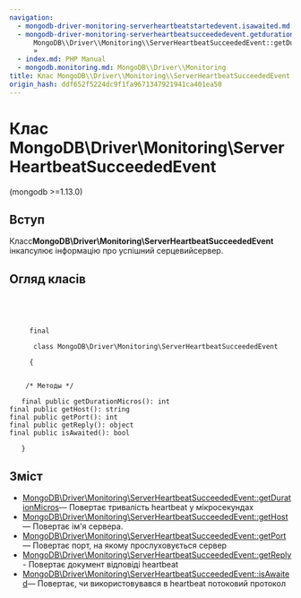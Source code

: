 ```yaml
---
navigation:
  - mongodb-driver-monitoring-serverheartbeatstartedevent.isawaited.md: '« MongoDB\\Driver\\Monitoring\\ServerHeartbeatStartedEvent::isAwaited'
  - mongodb-driver-monitoring-serverheartbeatsucceededevent.getdurationmicros.md: >-
      MongoDB\\Driver\\Monitoring\\ServerHeartbeatSucceededEvent::getDurationMicros
      »
  - index.md: PHP Manual
  - mongodb.monitoring.md: MongoDB\\Driver\\Monitoring
title: Клас MongoDB\\Driver\\Monitoring\\ServerHeartbeatSucceededEvent
origin_hash: ddf652f5224dc9f1fa9671347921941ca401ea50
---
```

# Клас MongoDB\\Driver\\Monitoring\\ServerHeartbeatSucceededEvent

(mongodb >=1.13.0)

## Вступ

Класс**MongoDB\\Driver\\Monitoring\\ServerHeartbeatSucceededEvent** інкапсулює інформацію про успішний серцевийсервер.

## Огляд класів

```classsynopsis


    
    
     final
     
      class MongoDB\Driver\Monitoring\ServerHeartbeatSucceededEvent
     
     {
    

    /* Методы */
    
   final public getDurationMicros(): int
final public getHost(): string
final public getPort(): int
final public getReply(): object
final public isAwaited(): bool

   }
```

## Зміст

-   [MongoDB\\Driver\\Monitoring\\ServerHeartbeatSucceededEvent::getDurationMicros](mongodb-driver-monitoring-serverheartbeatsucceededevent.getdurationmicros.md)— Повертає тривалість heartbeat у мікросекундах
-   [MongoDB\\Driver\\Monitoring\\ServerHeartbeatSucceededEvent::getHost](mongodb-driver-monitoring-serverheartbeatsucceededevent.gethost.md)— Повертає ім'я сервера.
-   [MongoDB\\Driver\\Monitoring\\ServerHeartbeatSucceededEvent::getPort](mongodb-driver-monitoring-serverheartbeatsucceededevent.getport.md)— Повертає порт, на якому прослуховується сервер
-   [MongoDB\\Driver\\Monitoring\\ServerHeartbeatSucceededEvent::getReply](mongodb-driver-monitoring-serverheartbeatsucceededevent.getreply.md) \- Повертає документ відповіді heartbeat
-   [MongoDB\\Driver\\Monitoring\\ServerHeartbeatSucceededEvent::isAwaited](mongodb-driver-monitoring-serverheartbeatsucceededevent.isawaited.md)— Повертає, чи використовувався в heartbeat потоковий протокол
